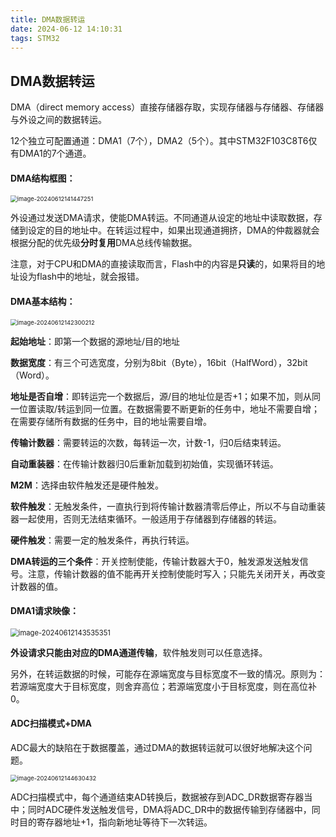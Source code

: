 ```yaml
---
title: DMA数据转运
date: 2024-06-12 14:10:31
tags: STM32
---
```


## DMA数据转运

DMA（direct memory access）直接存储器存取，实现存储器与存储器、存储器与外设之间的数据转运。

12个独立可配置通道：DMA1（7个），DMA2（5个）。其中STM32F103C8T6仅有DMA1的7个通道。

#### DMA结构框图：

<img src="https://s2.loli.net/2024/06/12/aNjzrom7b6nSsHL.png" alt="image-20240612141447251" style="zoom: 67%;" />

外设通过发送DMA请求，使能DMA转运。不同通道从设定的地址中读取数据，存储到设定的目的地址中。在转运过程中，如果出现通道拥挤，DMA的仲裁器就会根据分配的优先级**分时复用**DMA总线传输数据。

注意，对于CPU和DMA的直接读取而言，Flash中的内容是**只读**的，如果将目的地址设为flash中的地址，就会报错。

#### DMA基本结构：

<img src="https://s2.loli.net/2024/06/12/YwbgzStHLiq5cOd.png" alt="image-20240612142300212" style="zoom:67%;" />

**起始地址**：即第一个数据的源地址/目的地址

**数据宽度**：有三个可选宽度，分别为8bit（Byte），16bit（HalfWord），32bit（Word）。

**地址是否自增**：即转运完一个数据后，源/目的地址位是否+1；如果不加，则从同一位置读取/转运到同一位置。在数据需要不断更新的任务中，地址不需要自增；在需要存储所有数据的任务中，目的地址需要自增。

**传输计数器**：需要转运的次数，每转运一次，计数-1，归0后结束转运。

**自动重装器**：在传输计数器归0后重新加载到初始值，实现循环转运。

**M2M**：选择由软件触发还是硬件触发。

**软件触发**：无触发条件，一直执行到将传输计数器清零后停止，所以不与自动重装器一起使用，否则无法结束循环。一般适用于存储器到存储器的转运。

**硬件触发**：需要一定的触发条件，再执行转运。

**DMA转运的三个条件**：开关控制使能，传输计数器大于0，触发源发送触发信号。注意，传输计数器的值不能再开关控制使能时写入；只能先关闭开关，再改变计数器的值。

#### DMA1请求映像：

<img src="https://s2.loli.net/2024/06/12/EIVwaGpqQXAvcrH.png" alt="image-20240612143535351" style="zoom:80%;" />

**外设请求只能由对应的DMA通道传输**，软件触发则可以任意选择。

另外，在转运数据的时候，可能存在源端宽度与目标宽度不一致的情况。原则为：若源端宽度大于目标宽度，则舍弃高位；若源端宽度小于目标宽度，则在高位补0。

#### ADC扫描模式+DMA

ADC最大的缺陷在于数据覆盖，通过DMA的数据转运就可以很好地解决这个问题。

<img src="https://s2.loli.net/2024/06/12/COos7gNuGSdYbrE.png" alt="image-20240612144630432" style="zoom:67%;" />

ADC扫描模式中，每个通道结束AD转换后，数据被存到ADC_DR数据寄存器当中；同时ADC硬件发送触发信号，DMA将ADC_DR中的数据传输到存储器中，同时目的寄存器地址+1，指向新地址等待下一次转运。
